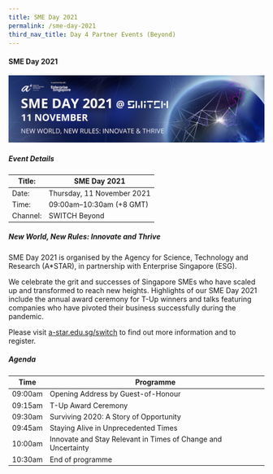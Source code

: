 ```yaml
---
title: SME Day 2021
permalink: /sme-day-2021
third_nav_title: Day 4 Partner Events (Beyond)
---
```


#### SME Day 2021
![Alt text for image on Isomer site](/images/switch_day_4_sme_day_2021_banner.png)

##### Event Details

| Title: | SME Day 2021 |
| -------- | -------- |
| Date: | Thursday, 11 November 2021     |
| Time: | 09:00am–10:30am (+8 GMT)    |
| Channel: | SWITCH Beyond     |

##### New World, New Rules: Innovate and Thrive
SME Day 2021 is organised by the Agency for Science, Technology and Research (A*STAR), in partnership with Enterprise Singapore (ESG).

We celebrate the grit and successes of Singapore SMEs who have scaled up and transformed to reach new heights. Highlights of our SME Day 2021 include the annual award ceremony for T-Up winners and talks featuring companies who have pivoted their business successfully during the pandemic.

Please visit [a-star.edu.sg/switch](https://www.a-star.edu.sg/switch) to find out more information and to register.

##### Agenda

| Time | Programme |
| -------- | -------- |
| 09:00am     | Opening Address by Guest-of-Honour     |
| 09:15am     | T-Up Award Ceremony     |
| 09:30am     | Surviving 2020: A Story of Opportunity     |
| 09:45am     | Staying Alive in Unprecedented Times   |
| 10:00am     | Innovate and Stay Relevant in Times of Change and Uncertainty     |
| 10:30am     | End of programme     |